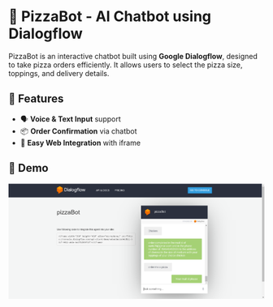 # 🍕 PizzaBot - AI Chatbot using Dialogflow

PizzaBot is an interactive chatbot built using **Google Dialogflow**, designed to take pizza orders efficiently. It allows users to select the pizza size, toppings, and delivery details.

## 🚀 Features
- 🗣️ **Voice & Text Input** support  
- 📦 **Order Confirmation** via chatbot  
- 🔗 **Easy Web Integration** with iframe  

## 🎥 Demo
![PizzaBot Demo](https://github.com/Suriyancdurai/Pizza-Chat-Bot/blob/main/Pizza%20Chat%20Bot.png)



